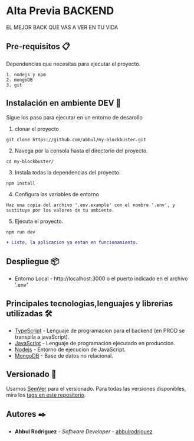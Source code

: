 # Alta Previa BACKEND

EL MEJOR BACK QUE VAS A VER EN TU VIDA

## Pre-requisitos 📋

Dependencias que necesitas para ejecutar el proyecto.

```
1. nodejs y npm
2. mongoDB
3. git
```

## Instalación en ambiente DEV 🔧

Sigue los paso para ejecutar en un entorno de desarollo

1. clonar el proyecto

```
git clone https://github.com/abbul/my-blockbuster.git
```

2. Navega por la consola hasta el directorio del proyecto.

```
cd my-blockbuster/
```

3. Instala todas la dependencias del proyecto.

```
npm install
```

4. Configura las variables de entorno

```
Haz una copia del archivo '.env.example' con el nombre '.env', y sustituye por los valores de tu ambiente.
```

5. Ejecuta el proyecto.

```
npm run dev
```

```diff
+ Listo, la aplicacion ya estan en funcionamiento.
```

## Despliegue 📦

* Entorno Local  -  http://localhost:3000 o el puerto indicado en el archivo '.env'

## Principales tecnologias,lenguajes y librerias utilizadas 🛠️

* [TypeScript](https://www.typescriptlang.org/) - Lenguaje de programacion para el backend (en PROD se transpila a javaScript).
* [JavaScript](https://developer.mozilla.org/es/docs/Web/JavaScript/) - Lenguaje de programacion ejecutado en produccion.
* [Nodejs](https://nodejs.org/en/) - Entorno de ejecucion de JavaScript.
* [MongoDB](https://www.mongodb.com/2) - Base de datos no relacional.

## Versionado 📌

Usamos [SemVer](http://semver.org/) para el versionado. Para todas las versiones disponibles, mira los [tags en este repositorio](https://github.com/abbul/my-blockbuster/tags).

## Autores ✒️

* **Abbul Rodriguez** - *Software Developer* - [abbulrodriguez](https://www.linkedin.com/in/abbul-rodriguez/)
